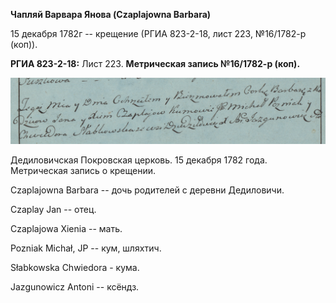**Чапляй Варвара Янова (Czaplajowna Barbara)**

15 декабря 1782г -- крещение (РГИА 823-2-18, лист 223, №16/1782-р
(коп)).

**РГИА 823-2-18:** Лист 223. **Метрическая запись №16/1782-р (коп).**

![](./media/ab7a0ed1ca207fd55b945ec81393a6b2e279ae00.png)

Дедиловичская Покровская церковь. 15 декабря 1782 года. Метрическая
запись о крещении.

Czaplajowna Barbara -- дочь родителей с деревни Дедиловичи.

Czaplay Jan -- отец.

Czaplajowa Xienia -- мать.

Pozniak Michał, JP -- кум, шляхтич.

Słabkowska Chwiedora - кума.

Jazgunowicz Antoni -- ксёндз.

